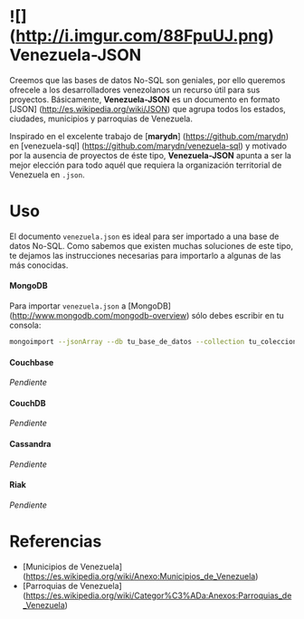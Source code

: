 #  ![] (http://i.imgur.com/88FpuUJ.png) Venezuela-JSON

Creemos que las bases de datos No-SQL son geniales, por ello queremos ofrecele a los desarrolladores venezolanos un recurso útil para sus proyectos. Básicamente, **Venezuela-JSON** es un documento en formato [JSON] (http://es.wikipedia.org/wiki/JSON) que agrupa todos los estados, ciudades, municipios y parroquias de Venezuela.

Inspirado en el excelente trabajo de [**marydn**] (https://github.com/marydn) en [venezuela-sql] (https://github.com/marydn/venezuela-sql) y motivado por la ausencia de proyectos de éste tipo, **Venezuela-JSON** apunta a ser la mejor elección para todo aquél que  requiera la organización territorial de Venezuela en `.json`.

# Uso
El documento `venezuela.json` es ideal para ser importado a una base de datos No-SQL. Como sabemos que existen muchas soluciones de este tipo, te dejamos las instrucciones necesarias para importarlo a algunas de las más conocidas.

#### MongoDB

Para importar `venezuela.json` a [MongoDB] (http://www.mongodb.com/mongodb-overview) sólo debes escribir en tu consola:

```bash
mongoimport --jsonArray --db tu_base_de_datos --collection tu_coleccion --type json --file "/ruta/a/venezuela.json"
```
#### Couchbase

*Pendiente*

#### CouchDB

*Pendiente*

#### Cassandra

*Pendiente*

#### Riak

*Pendiente*

# Referencias

- [Municipios de Venezuela] (https://es.wikipedia.org/wiki/Anexo:Municipios_de_Venezuela)
- [Parroquias de Venezuela] (https://es.wikipedia.org/wiki/Categor%C3%ADa:Anexos:Parroquias_de_Venezuela)



